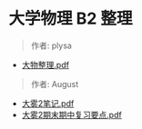 # 大学物理 B2 整理

> 作者: plysa


- [大物整理.pdf](大物整理.pdf)

> 作者: August


- [大雾2笔记.pdf](大雾2笔记.pdf)
- [大雾2期末期中复习要点.pdf](大雾2期末期中复习要点.pdf)